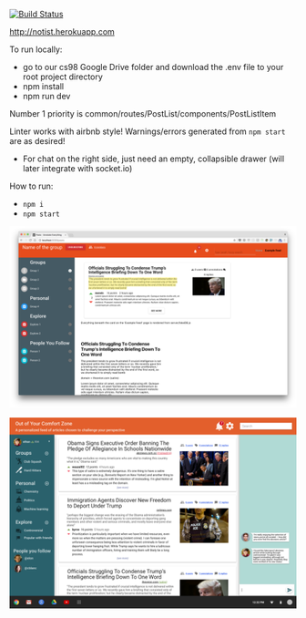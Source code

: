 [![Build Status](https://travis-ci.org/Notist/notist.svg?branch=master)](https://travis-ci.org/Notist/notist)

http://notist.herokuapp.com

To run locally:
* go to our cs98 Google Drive folder and download the .env file to your root project directory
* npm install
* npm run dev

Number 1 priority is common/routes/PostList/components/PostListItem

Linter works with airbnb style! Warnings/errors generated from `npm start` are as desired!

- For chat on the right side, just need an empty, collapsible drawer (will later integrate with socket.io)

How to run:
- `npm i`
- `npm start`

![content serving from toy DB](current-1.png)

![mockup](feed_view.png)
